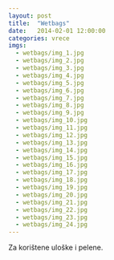 ```yaml
---
layout: post
title:  "Wetbags"
date:   2014-02-01 12:00:00
categories: vrece
imgs:
  - wetbags/img_1.jpg
  - wetbags/img_2.jpg
  - wetbags/img_3.jpg
  - wetbags/img_4.jpg
  - wetbags/img_5.jpg
  - wetbags/img_6.jpg
  - wetbags/img_7.jpg
  - wetbags/img_8.jpg
  - wetbags/img_9.jpg
  - wetbags/img_10.jpg
  - wetbags/img_11.jpg
  - wetbags/img_12.jpg
  - wetbags/img_13.jpg
  - wetbags/img_14.jpg
  - wetbags/img_15.jpg
  - wetbags/img_16.jpg
  - wetbags/img_17.jpg
  - wetbags/img_18.jpg
  - wetbags/img_19.jpg
  - wetbags/img_20.jpg
  - wetbags/img_21.jpg
  - wetbags/img_22.jpg
  - wetbags/img_23.jpg
  - wetbags/img_24.jpg
---
```


Za korištene uloške i pelene.
